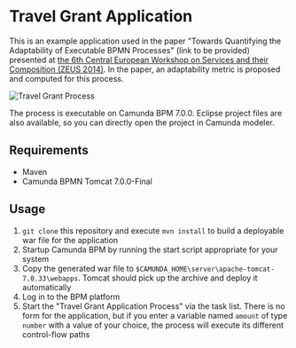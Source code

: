 # Travel Grant Application

This is an example application used in the paper "Towards Quantifying the Adaptability of Executable BPMN Processes" (link to be provided) presented at [the 6th Central European Workshop on Services and their Composition (ZEUS 2014)](http://zeus2014.org/ZEUS/). In the paper, an adaptability metric is proposed and computed for this process. 

![Travel Grant Process](https://github.com/uniba-dsg/zeus2014/src/main/resources/travel-grant-application.png)

The process is executable on Camunda BPM 7.0.0. Eclipse project files are also available, so you can directly open the project in Camunda modeler.

## Requirements
 - Maven
 - Camunda BPMN Tomcat 7.0.0-Final
 
## Usage
 1. `git clone` this repository and execute `mvn install` to build a deployable war file for the application 
 2. Startup Camunda BPM by running the start script appropriate for your system
 3. Copy the generated war file to `$CAMUNDA_HOME\server\apache-tomcat-7.0.33\webapps`. Tomcat should pick up the archive and deploy it automatically
 4. Log in to the BPM platform
 5. Start the "Travel Grant Application Process" via the task list. There is no form for the application, but if you enter a variable named `amount` of type `number` with a value of your choice, the process will execute its different control-flow paths
 
 